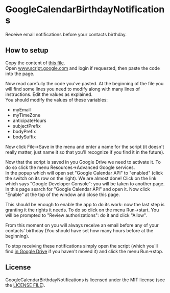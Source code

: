 # GoogleCalendarBirthdayNotifications
Receive email notifications before your contacts birthday.

## How to setup
Copy the content of [this file](https://raw.githubusercontent.com/GioBonvi/GoogleCalendarBirthdayNotifications/master/code.gs).  
Open www.script.google.com and login if requested, then paste the code into the page.

Now read carefully the code you've pasted. At the beginning of the file you will find some lines you need to modify along with many lines of instructions. Edit the values as explained.  
You should modify the values of these variables:

 - myEmail
 - myTimeZone
 - anticipateHours
 - subjectPrefix
 - bodyPrefix
 - bodySuffix
 
Now click File->Save in the menu and enter a name for the script (it doesn't really matter, just name it so that you'll recognize if you find it in the future).

Now that the script is saved in you Google Drive we need to activate it. To do so click the menu Resources->Advanced Google services.  
In the popup which will open set "Google Calendar API" to "enabled" (click the switch on its row on the right). We are almost done! Click on the link which says "Google Developer Console": you will be taken to another page. In this page search for "Google Calendar API" and open it. Now click "Enable" at the top of the window and close this page.

This should be enough to enable the app to do its work: now the last step is granting it the rights it needs. To do so click on the menu Run->start. You will be prompted to "Review authorizations": do it and click "Allow".

From this moment on you will always receive an email before any of your contacts' birthday (You should have set how many hours before at the beginning).

To stop receiving these notifications simply open the script (which you'll find [in Google Drive](https://drive.google.com/drive/) if you haven't moved it) and click the menu Run->stop.

## License
GoogleCalendarBirthdayNotifications is licensed under the MIT license (see the [LICENSE FILE](https://github.com/GioBonvi/GoogleCalendarBirthdayNotifications/blob/master/LICENSE)).
